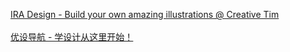 [IRA Design - Build your own amazing illustrations @ Creative Tim](https://iradesign.io/)</br></br>[优设导航 - 学设计从这里开始！](https://hao.uisdc.com/)</br></br>